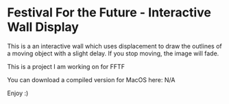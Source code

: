 # Festival For the Future - Interactive Wall Display
This is a an interactive wall which uses displacement to draw the outlines of a moving object with a slight delay. If you stop moving, the image will fade.

This is a project I am working on for FFTF

You can download a compiled version for MacOS here: N/A

Enjoy :)
